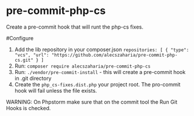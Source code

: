 # pre-commit-php-cs
Create a pre-commit hook that will runt the php-cs fixes.

#Configure
1. Add the lib repository in your composer.json
    `repositories: [
      {
      "type": "vcs",
      "url": "https://github.com/alecszaharia/pre-commit-php-cs.git"
      }
    ]`
2. Run: `composer require alecszaharia/pre-commit-php-cs`
3. Run: `./vendor/pre-commit-install` - this will create a pre-commit hook in .git directory 
4. Create the `php_cs-fixes.dist.php` your project root. The pro-commit hook will fail unless the file exists.

WARNING: On Phpstorm make sure that on the commit tool the Run Git Hooks is checked.